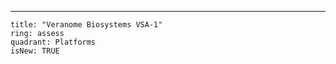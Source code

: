 ---

    title: "Veranome Biosystems VSA-1"
    ring: assess
    quadrant: Platforms
    isNew: TRUE
